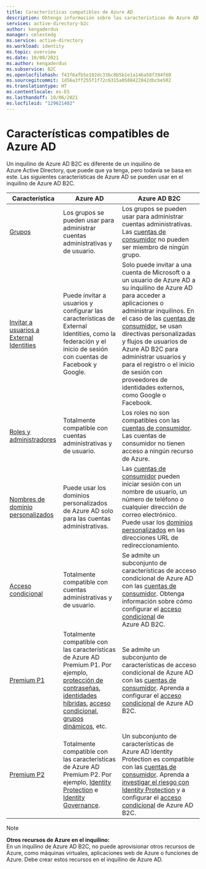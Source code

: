 ```yaml
---
title: Características compatibles de Azure AD
description: Obtenga información sobre las características de Azure AD que todavía se admiten en Azure AD B2C.
services: active-directory-b2c
author: kengaderdus
manager: celestedg
ms.service: active-directory
ms.workload: identity
ms.topic: overview
ms.date: 10/08/2021
ms.author: kengaderdus
ms.subservice: B2C
ms.openlocfilehash: f43f6afb5e102dc33bc8b5b1e1a146a58f394f60
ms.sourcegitcommit: 1d56a3ff255f1f72c6315a0588422842dbcbe502
ms.translationtype: HT
ms.contentlocale: es-ES
ms.lasthandoff: 10/06/2021
ms.locfileid: "129621482"
---
```

# <a name="supported-azure-ad-features"></a>Características compatibles de Azure AD

Un inquilino de Azure AD B2C es diferente de un inquilino de Azure Active Directory, que puede que ya tenga, pero todavía se basa en este. Las siguientes características de Azure AD se pueden usar en el inquilino de Azure AD B2C.

|Característica  |Azure AD  | Azure AD B2C |
|---------|---------|---------|
| [Grupos](../active-directory/fundamentals/active-directory-groups-create-azure-portal.md) | Los grupos se pueden usar para administrar cuentas administrativas y de usuario.| Los grupos se pueden usar para administrar cuentas administrativas. Las [cuentas de consumidor](user-overview.md#consumer-user) no pueden ser miembro de ningún grupo. |
| [Invitar a usuarios a External Identities](../active-directory//external-identities/add-users-administrator.md)| Puede invitar a usuarios y configurar las características de External Identities, como la federación y el inicio de sesión con cuentas de Facebook y Google. | Solo puede invitar a una cuenta de Microsoft o a un usuario de Azure AD a su inquilino de Azure AD para acceder a aplicaciones o administrar inquilinos. En el caso de las [cuentas de consumidor](user-overview.md#consumer-user), se usan directivas personalizadas y flujos de usuarios de Azure AD B2C para administrar usuarios y para el registro o el inicio de sesión con proveedores de identidades externos, como Google o Facebook. |
| [Roles y administradores](../active-directory/fundamentals/active-directory-users-assign-role-azure-portal.md)| Totalmente compatible con cuentas administrativas y de usuario. | Los roles no son compatibles con las [cuentas de consumidor](user-overview.md#consumer-user). Las cuentas de consumidor no tienen acceso a ningún recurso de Azure.|
| [Nombres de dominio personalizados](../active-directory/fundamentals/add-custom-domain.md) |  Puede usar los dominios personalizados de Azure AD solo para las cuentas administrativas. | Las [cuentas de consumidor](user-overview.md#consumer-user) pueden iniciar sesión con un nombre de usuario, un número de teléfono o cualquier dirección de correo electrónico. Puede usar los [dominios personalizados](custom-domain.md) en las direcciones URL de redireccionamiento.|
| [Acceso condicional](../active-directory/conditional-access/overview.md) | Totalmente compatible con cuentas administrativas y de usuario. | Se admite un subconjunto de características de acceso condicional de Azure AD con las [cuentas de consumidor](user-overview.md#consumer-user). Obtenga información sobre cómo configurar el [acceso condicional](conditional-access-user-flow.md) de Azure AD B2C.|
| [Premium P1](https://azure.microsoft.com/pricing/details/active-directory) | Totalmente compatible con las características de Azure AD Premium P1. Por ejemplo, [protección de contraseñas](../active-directory/authentication/concept-password-ban-bad.md), [identidades híbridas](../active-directory/hybrid/whatis-hybrid-identity.md), [acceso condicional](../active-directory/roles/permissions-reference.md#), [grupos dinámicos](../active-directory/enterprise-users/groups-create-rule.md), etc. | Se admite un subconjunto de características de acceso condicional de Azure AD con las [cuentas de consumidor](user-overview.md#consumer-user). Aprenda a configurar el [acceso condicional](conditional-access-user-flow.md) de Azure AD B2C.|
| [Premium P2](https://azure.microsoft.com/pricing/details/active-directory/) | Totalmente compatible con las características de Azure AD Premium P2. Por ejemplo, [Identity Protection](../active-directory/identity-protection/overview-identity-protection.md) e [Identity Governance](../active-directory/governance/identity-governance-overview.md).  | Un subconjunto de características de Azure AD Identity Protection es compatible con las [cuentas de consumidor](user-overview.md#consumer-user). Aprenda a [investigar el riesgo con Identity Protection](identity-protection-investigate-risk.md) y a configurar el [acceso condicional](conditional-access-user-flow.md) de Azure AD B2C. |

> [!NOTE]
> **Otros recursos de Azure en el inquilino:** <br>En un inquilino de Azure AD B2C, no puede aprovisionar otros recursos de Azure, como máquinas virtuales, aplicaciones web de Azure o funciones de Azure. Debe crear estos recursos en el inquilino de Azure AD.